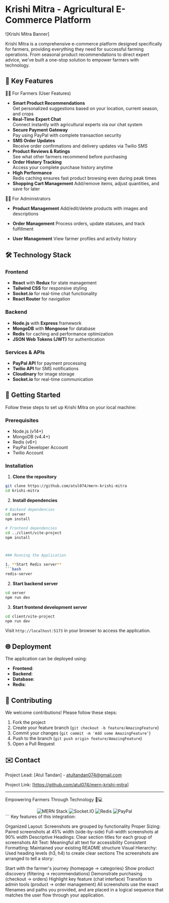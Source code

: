# Krishi Mitra - Agricultural E-Commerce Platform

![Krishi Mitra Banner]

Krishi Mitra is a comprehensive e-commerce platform designed specifically for farmers, providing everything they need for successful farming operations. From seasonal product recommendations to direct expert advice, we've built a one-stop solution to empower farmers with technology.


## 🌟 Key Features

👨‍🌾 For Farmers (User Features)

- **Smart Product Recommendations**  
  Get personalized suggestions based on your location, current season, and crops
- **Real-Time Expert Chat**  
  Connect instantly with agricultural experts via our chat system
- **Secure Payment Gateway**  
  Pay using PayPal with complete transaction security
- **SMS Order Updates**  
  Receive order confirmations and delivery updates via Twilio SMS
- **Product Reviews & Ratings**  
  See what other farmers recommend before purchasing
- **Order History Tracking**  
  Access your complete purchase history anytime
- **High Performance**  
  Redis caching ensures fast product browsing even during peak times
- **Shopping Cart Management**
Add/remove items, adjust quantities, and save for later

👨‍💼 For Administrators

- **Product Management**
Add/edit/delete products with images and descriptions

- **Order Management**
Process orders, update statuses, and track fulfillment

- **User Management**
View farmer profiles and activity history




## 🛠 Technology Stack

### Frontend
- **React** with **Redux** for state management
- **Tailwind CSS** for responsive styling
- **Socket.io** for real-time chat functionality
- **React Router** for navigation

### Backend
- **Node.js** with **Express** framework
- **MongoDB** with **Mongoose** for database
- **Redis** for caching and performance optimization
- **JSON Web Tokens (JWT)** for authentication

### Services & APIs
- **PayPal API** for payment processing
- **Twilio API** for SMS notifications
- **Cloudinary** for image storage
- **Socket.io** for real-time communication

## 🚀 Getting Started

Follow these steps to set up Krishi Mitra on your local machine:

### Prerequisites
- Node.js (v14+)
- MongoDB (v4.4+)
- Redis (v6+)
- PayPal Developer Account
- Twilio Account

### Installation

1. **Clone the repository**
```bash
git clone https://github.com/atul074/mern-krishi-mitra
cd krishi-mitra
```

2. **Install dependencies**
```bash
# Backend dependencies
cd server
npm install

# Frontend dependencies
cd ../client/vite-project
npm install



### Running the Application

1. **Start Redis server**
```bash
redis-server
```

2. **Start backend server**
```bash
cd server
npm run dev
```

3. **Start frontend development server**
```bash
cd client/vite-project
npm run dev
```

Visit `http://localhost:5173` in your browser to access the application.


## 🌐 Deployment

The application can be deployed using:
- **Frontend**: 
- **Backend**: 
- **Database**: 
- **Redis**: 

## 🤝 Contributing

We welcome contributions! Please follow these steps:

1. Fork the project
2. Create your feature branch (`git checkout -b feature/AmazingFeature`)
3. Commit your changes (`git commit -m 'Add some AmazingFeature'`)
4. Push to the branch (`git push origin feature/AmazingFeature`)
5. Open a Pull Request



## ✉️ Contact

Project Lead: [Atul Tandan] - atultandan074@gmail.com

Project Link: [https://github.com/atul074/mern-krishi-mitra]

---


Empowering Farmers Through Technology 🌱💻

<div align="center"> <img src="https://img.shields.io/badge/MERN-Stack-green" alt="MERN Stack"> <img src="https://img.shields.io/badge/Socket.IO-RealTime-blue" alt="Socket.IO"> <img src="https://img.shields.io/badge/Redis-Caching-red" alt="Redis"> <img src="https://img.shields.io/badge/PayPal-Payments-blue" alt="PayPal"> </div> ```
Key features of this integration:

Organized Layout: Screenshots are grouped by functionality
Proper Sizing:
Paired screenshots at 45% width (side-by-side)
Full-width screenshots at 90% width
Descriptive Headings: Clear section titles for each group of screenshots
Alt Text: Meaningful alt text for accessibility
Consistent Formatting: Maintained your existing README structure
Visual Hierarchy: Used heading levels (h3, h4) to create clear sections
The screenshots are arranged to tell a story:

Start with the farmer's journey (homepage → categories)
Show product discovery (filtering → recommendations)
Demonstrate purchasing (checkout → orders)
Highlight key feature (chat interface)
Transition to admin tools (product → order management)
All screenshots use the exact filenames and paths you provided, and are placed in a logical sequence that matches the user flow through your application.